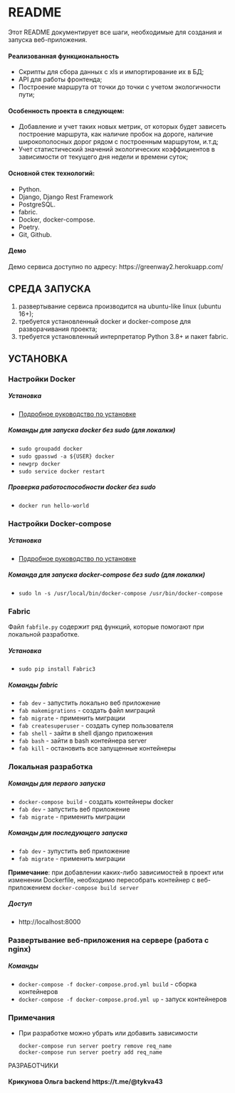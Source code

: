 README
=====================

Этот README документирует все шаги, необходимые для создания и запуска веб-приложения.

<h4>Реализованная функциональность</h4>
<ul>
    <li>Скрипты для сбора данных с xls и импортирование их в БД;</li>
    <li>API для работы фронтенда;</li>
    <li>Построение маршрута от точки до точки с учетом экологичности пути;</li>
</ul> 
<h4>Особенность проекта в следующем:</h4>
<ul>
 <li>Добавление и учет таких новых метрик, от которых будет зависеть построение маршрута, как наличие пробок на дороге, наличие широкополосных дорог рядом с построенным маршрутом, и.т.д;</li>
 <li>Учет статистический значений экологических коэффициентов в зависимости от текущего дня недели и времени суток;</li>
 </ul>
<h4>Основной стек технологий:</h4>
<ul>
    <li>Python.</li>
	<li>Django, Django Rest Framework</li>
	<li>PostgreSQL.</li>
	<li>fabric.</li>
	<li>Docker, docker-compose.</li>
	<li>Poetry.</li>
	<li>Git, Github.</li>
  
 </ul>
<h4>Демо</h4>
<p>Демо сервиса доступно по адресу: https://greenway2.herokuapp.com/ </p>


СРЕДА ЗАПУСКА
------------
1) развертывание сервиса производится на ubuntu-like linux (ubuntu 16+);
2) требуется установленный docker и docker-compose для разворачивания проекта;
3) требуется установленный интерпретатор Python 3.8+ и пакет fabric.

УСТАНОВКА
------------
### Настройки Docker

##### Установка

* [Подробное руководство по установке](https://docs.docker.com/engine/install/ubuntu/)

##### Команды для запуска docker без sudo (для локалки)

* `sudo groupadd docker`
* `sudo gpasswd -a ${USER} docker`
* `newgrp docker`
* `sudo service docker restart`

##### Проверка работоспособности docker без sudo

* `docker run hello-world`

### Настройки Docker-compose

##### Установка

* [Подробное руководство по установке](https://docs.docker.com/compose/install/)

##### Команда для запуска docker-compose без sudo (для локалки)

* `sudo ln -s /usr/local/bin/docker-compose /usr/bin/docker-compose`

### Fabric

Файл `fabfile.py` содержит ряд функций, которые помогают при локальной разработке.

##### Установка

* `sudo pip install Fabric3`

##### Команды fabric

* `fab dev` - запустить локально веб приложение
* `fab makemigrations` - создать файл миграций
* `fab migrate` - применить миграции
* `fab createsuperuser` - создать супер пользователя
* `fab shell` - зайти в shell django приложения
* `fab bash` - зайти в bash контейнера server
* `fab kill` - остановить все запущенные контейнеры

### Локальная разработка

##### Команды для первого запуска

* `docker-compose build` - создать контейнеры docker
* `fab dev` - запустить веб приложение
* `fab migrate` - применить миграции

##### Команды для последующего запуска

* `fab dev` - зупустить веб приложение
* `fab migrate` - применить миграции

**Примечание**: при добавлении каких-либо зависимостей в проект или изменении Dockerfile, необходимо пересобрать контейнер с веб-приложением `docker-compose build server`

##### Доступ

* http://localhost:8000

### Развертывание веб-приложения на сервере (работа с nginx)

##### Команды

* `docker-compose -f docker-compose.prod.yml build` - сборка контейнеров 
* `docker-compose -f docker-compose.prod.yml up` - запуск контейнеров 

### Примечания

* При разработке можно убрать или добавить зависимости
    
    `docker-compose run server poetry remove req_name`<br>
    `docker-compose run server poetry add req_name`


РАЗРАБОТЧИКИ

<h4>Крикунова Ольга backend https://t.me/@tykva43 </h4>